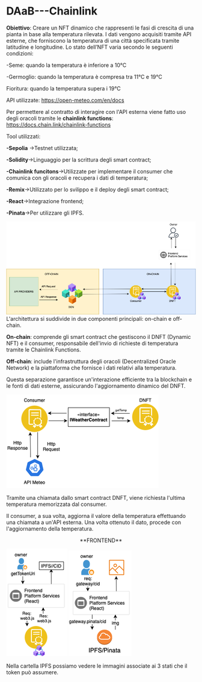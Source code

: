 # DAaB---Chainlink
**Obiettivo**: Creare un NFT dinamico che rappresenti le fasi di crescita di una pianta in base alla temperatura rilevata. I dati vengono acquisiti tramite API esterne, che forniscono la temperatura di una città specificata tramite latitudine e longitudine. Lo stato dell’NFT varia secondo le seguenti condizioni:

-Seme: quando la temperatura è inferiore a 10°C

-Germoglio: quando la temperatura è compresa tra 11°C e 19°C

Fioritura: quando la temperatura supera i 19°C


API utilizzate: https://open-meteo.com/en/docs


Per permettere al contratto di interagire con l'API esterna viene fatto uso degli oracoli tramite le **chainlink functions**: https://docs.chain.link/chainlink-functions

Tool utilizzati:


**-Sepolia** ->Testnet utilizzata;


**-Solidity**->Linguaggio per la scrittura degli smart contract;


**-Chainlink funcitons**->Utilizzate per implementare il consumer che comunica con gli oracoli e recupera i dati di temperatura;


**-Remix**->Utilizzato per lo svilippo e il deploy degli smart contract;


**-React**->Integrazione frontend;


**-Pinata**->Per utilizzare gli IPFS.




![alt text](https://github.com/Matteodeieso/Progetto---DAaB/blob/main/architectureV2.png)
L'architettura si suddivide in due componenti principali: on-chain e off-chain.


**On-chain**: comprende gli smart contract che gestiscono il DNFT (Dynamic NFT) e il consumer, responsabile dell'invio di richieste di temperatura tramite le Chainlink Functions.


**Off-chain**: include l'infrastruttura degli oracoli (Decentralized Oracle Network) e la piattaforma che fornisce i dati relativi alla temperatura.


Questa separazione garantisce un'interazione efficiente tra la blockchain e le fonti di dati esterne, assicurando l'aggiornamento dinamico del DNFT.



![alt text](https://github.com/Matteodeieso/Progetto---DAaB/blob/main/function.png)


Tramite una chiamata dallo smart contract DNFT, viene richiesta l'ultima temperatura memorizzata dal consumer.


Il consumer, a sua volta, aggiorna il valore della temperatura effettuando una chiamata a un'API esterna. Una volta ottenuto il dato, procede con l'aggiornamento della temperatura.

<p align="center">**FRONTEND** 
</p>

![alt text](https://github.com/Matteodeieso/Progetto---DAaB/blob/main/reqTokenUri.png)
![alt text](https://github.com/Matteodeieso/Progetto---DAaB/blob/main/DNFTImage.png)

Nella cartella IPFS possiamo vedere le immagini associate ai 3 stati che il token può assumere.
